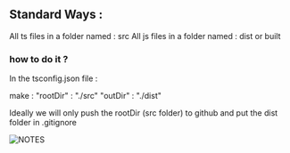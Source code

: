 ## Standard Ways : 

All ts files in a folder named : src 
All js files in a folder named : dist or built

### how to do it ?

In the tsconfig.json file :  

make : "rootDir" : "./src"
       "outDir"  : "./dist"

Ideally we will only push the rootDir (src folder) to github and put the dist folder in .gitignore        

![NOTES](typescript1.png)
